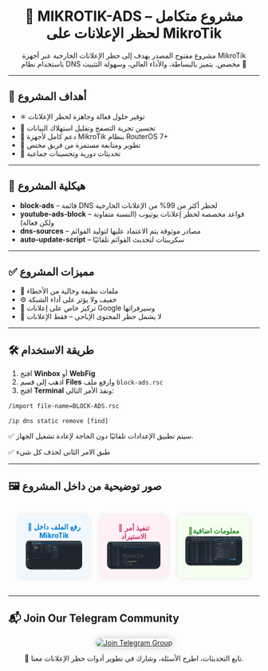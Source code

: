 <h1 align="center">🚫 MIKROTIK-ADS – مشروع متكامل لحظر الإعلانات على MikroTik</h1>

<p align="center">
  مشروع مفتوح المصدر يهدف إلى حظر الإعلانات الخارجية عبر أجهزة MikroTik باستخدام نظام DNS مخصص. يتميز بالبساطة، والأداء العالي، وسهولة التثبيت 💪
</p>

<hr>

<h2>🎯 أهداف المشروع</h2>

<ul>
  <li>✳️ توفير حلول فعالة وجاهزة لحظر الإعلانات</li>
  <li>📡 تحسين تجربة التصفح وتقليل استهلاك البيانات</li>
  <li>🧱 دعم كامل لأجهزة MikroTik بنظام RouterOS 7+</li>
  <li>🤝 تطوير ومتابعة مستمرة من فريق مختص</li>
  <li>🔧 تحديثات دورية وتحسينات جماعية</li>
</ul>

<hr>

<h2>📂 هيكلية المشروع</h2>

<ul>
  <li><strong>block-ads</strong> – قائمة DNS لحظر أكثر من 99% من الإعلانات الخارجية</li>
  <li><strong>youtube-ads-block</strong> – قواعد مخصصة لحظر إعلانات يوتيوب (النسبة متفاوتة ولكن فعالة)</li>
  <li><strong>dns-sources</strong> – مصادر موثوقة يتم الاعتماد عليها لتوليد القوائم</li>
  <li><strong>auto-update-script</strong> – سكريبتات لتحديث القوائم تلقائيًا</li>
</ul>

<hr>

<h2>✅ مميزات المشروع</h2>

<ul>
  <li>🔐 ملفات نظيفة وخالية من الأخطاء</li>
  <li>⚙️ خفيف ولا يؤثر على أداء الشبكة</li>
  <li>🧼 تركيز خاص على إعلانات Google وسيرفراتها</li>
  <li>📄 لا يشمل حظر المحتوى الإباحي – فقط الإعلانات</li>
</ul>

<hr>

<h2>🛠️ طريقة الاستخدام</h2>

<ol>
  <li>افتح <strong>Winbox</strong> أو <strong>WebFig</strong></li>
  <li>اذهب إلى قسم <strong>Files</strong> وارفع ملف <code>block-ads.rsc</code></li>
  <li>افتح <strong>Terminal</strong> ونفذ الأمر التالي:</li>
</ol>

<pre><code>/import file-name=BLOCK-ADS.rsc</code></pre>
<pre><code>/ip dns static remove [find]</code></pre>
<p>✅ سيتم تطبيق الإعدادات تلقائيًا دون الحاجة لإعادة تشغيل الجهاز.</p>
<p>✅ طبق الامر الثاني لحذف كل شيء </p>
<hr>

<h2>🖼️ صور توضيحية من داخل المشروع</h2>

<div align="center">

<table style="border-collapse: separate; border-spacing: 20px;">
  <tr>
    <td align="center" style="background-color: #f0f8ff; padding: 15px; border-radius: 12px; box-shadow: 0 0 10px rgba(0,0,0,0.1);">
      <strong style="color: #007acc;">🔹 رفع الملف داخل MikroTik</strong><br>
      <img src="images/upload1.png" width="250" style="border-radius: 10px;"/>
    </td>
    <td align="center" style="background-color: #fff0f5; padding: 15px; border-radius: 12px; box-shadow: 0 0 10px rgba(0,0,0,0.1);">
      <strong style="color: #cc3366;">🔹 تنفيذ أمر الاستيراد</strong><br>
      <img src="images/upload4.png" width="250" style="border-radius: 10px;"/>
    </td>
    <td align="center" style="background-color: #f5fff0; padding: 15px; border-radius: 12px; box-shadow: 0 0 10px rgba(0,0,0,0.1);">
      <strong style="color: #228b22;">🔹معلومات اضافية </strong><br>
      <img src="images/upload5.png" width="250" style="border-radius: 10px;"/>
    </td>
  </tr>
</table>

</div>

<hr>

<h2>📬 Join Our Telegram Community</h2>

<div align="center" style="margin-top: 20px;">
  <a href="https://t.me/star1ink_1raq" target="_blank">
    <img src="https://img.shields.io/badge/Join%20Us%20on-Telegram-2CA5E0?style=for-the-badge&logo=telegram&logoColor=white" alt="Join Telegram Group" height="60" style="border-radius: 10px; box-shadow: 0 0 15px rgba(0,0,0,0.2);">
  </a>
</div>

<p align="center">
  💬 تابع التحديثات، اطرح الأسئلة، وشارك في تطوير أدوات حظر الإعلانات معنا.
</p>
